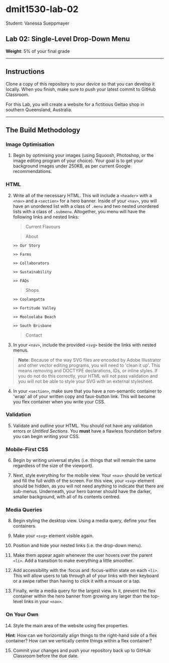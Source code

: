 # dmit1530-lab-02

Student: Vanessa Sueppmayer

## Lab 02: Single-Level Drop-Down Menu

**Weight**: 5% of your final grade

---

## Instructions

Clone a copy of this repository to your device so that you can develop it locally. When you finish, make sure to push your latest commit to GitHub Classroom.

For this Lab, you will create a website for a fictitious Geltao shop in southern Queensland, Australia.

---

## The Build Methodology

### Image Optimisation

1. Begin by optimising your images (using Squoosh, Photoshop, or the image editing program of your choice). Your goal is to get your background images under 250KB, as per current Google recommendations.

### HTML

2.  Write all of the necessary HTML. This will include a `<header>` with a `<nav>` and a `<section>` for a hero banner. Inside of your `<nav>`, you will have an unordered list with a class of `.menu` and two nested unordered lists with a class of `.submenu`. Altogether, you menu will have the following links and nested links:

    > Current Flavours

    > About

        >> Our Story

        >> Farms

        >> Collaborators

        >> Sustainability

        >> FAQs

    > Shops

        >> Coolangatta

        >> Fortitude Valley

        >> Mooloolaba Beach

        >> South Brisbane

    > Contact

3.  In your `<nav>`, include the provided `<svg>` beside the links with nested menus.

> **Note**: Because of the way SVG files are encoded by Adobe Illustrator and other vector editing programs, you will need to 'clean it up'. This means removing and DOCTYPE declarations, IDs, or inline styles. If you do not do this correctly, your HTML will not pass validation and you will not be able to style your SVG with an external stylesheet.

4. In your `<section>`, make sure that you have a non-semantic container to 'wrap' all of your written copy and faux-button link. This will become you flex container when you write your CSS.

### Validation

5. Validate and outline your HTML. You should not have any validation errors or _Untitled Sections_. You **must** have a flawless foundation before you can begin writing your CSS.

### Mobile-First CSS

6. Begin by writing universal styles (i.e. things that will remain the same regardless of the size of the viewport).

7. Next, style everything for the mobile view. Your `<nav>` should be vertical and fill the full width of the screen. For this view, your `<svg>` element should be hidden, as you will not need anything to indicate that there are sub-menus. Underneath, your hero banner should have the darker, smaller background, with all of its contents centred.

### Media Queries

8. Begin styling the desktop view. Using a media query, define your flex containers.

9. Make your `<svg>` element visible again.

10. Position and hide your nested links (i.e. the drop-down menu).

11. Make them appear again whenever the user hovers over the parent `<li>`. Add a transition to make everything a little smoother.

12. Add accessibility with the :focus and :focus-within state on each `<li>`. This will allow users to tab through all of your links with their keyboard or a swipe rather than having to click it with a mouse or a tap.

13. Finally, write a media query for the largest view. In it, prevent the flex container within the hero banner from growing any larger than the top-level links in your `<nav>`.

### On Your Own

14. Style the main area of the website using flex properties.

**Hint**: How can we horizontally align things to the right-hand side of a flex container? How can we vertically centre things within a flex container?

15. Commit your changes and push your repository back up to GitHub Classroom before the due date.
